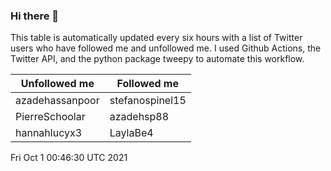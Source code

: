 ### Hi there 👋

This table is automatically updated every six hours with a list of Twitter users who have followed me and unfollowed me. I used Github Actions, the Twitter API, and the python package tweepy to automate this workflow.

| Unfollowed me |  Followed me |
| --- | --- |
|azadehassanpoor|stefanospinel15|
|PierreSchoolar|azadehsp88|
|hannahlucyx3|LaylaBe4|
Fri Oct  1 00:46:30 UTC 2021
